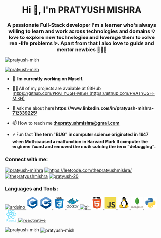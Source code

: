 <h1 align="center">Hi 👋, I'm PRATYUSH MISHRA</h1>
<h3 align="center">A passionate Full-Stack developer I'm a learner who's always willing to learn and work across
    technologies and domains 💡 love to explore new technologies and leverage them to solve real-life problems ✨. Apart
    from that I also love to guide and mentor newbies 👨🏻‍💻</h3>

<p align="left"> <img
        src="https://komarev.com/ghpvc/?username=pratyush-mish&label=Profile%20views&color=0e75b6&style=flat"
        alt="pratyush-mish" /> </p>

<p align="left"> <a href="https://github.com/ryo-ma/github-profile-trophy"><img
            src="https://github-profile-trophy.vercel.app/?username=pratyush-mish" alt="pratyush-mish" /></a> </p>

- 🔭 **I’m currently working on Myself.**

- 👨‍💻 All of my projects are available at GitHub [https://github.com/PRATYUSH-MISH](https://github.com/PRATYUSH-MISH)

- 💬 Ask me about here **https://www.linkedin.com/in/pratyush-mishra-712339225/**

- 📫 How to reach me **thepratyushmishra@gmail.com**

- ⚡ Fun fact **The term "BUG" in computer science originated in 1947 when Moth caused a malfunction in Harvard Mark II
computer the engineer found and removed the moth coining the term "debugging".**

<h3 align="left">Connect with me:</h3>
<p align="left">
    <a href="https://www.linkedin.com/in/pratyush-mishra-712339225/" target="blank"><img align="center"
            src="https://raw.githubusercontent.com/rahuldkjain/github-profile-readme-generator/master/src/images/icons/Social/linked-in-alt.svg"
            alt="pratyush-mishra" height="30" width="40" /></a>
    <a href="https://leetcode.com/thepratyushmishra/" target="blank"><img align="center"
            src="https://raw.githubusercontent.com/rahuldkjain/github-profile-readme-generator/master/src/images/icons/Social/leet-code.svg"
            alt="https://leetcode.com/thepratyushmishra/" height="30" width="40" /></a>
    <a href="https://auth.geeksforgeeks.org/user/thepratyushmishra" target="blank"><img align="center"
            src="https://raw.githubusercontent.com/rahuldkjain/github-profile-readme-generator/master/src/images/icons/Social/geeks-for-geeks.svg"
            alt="thepratyushmishra" height="30" width="40" /></a>
   <a href="https://www.snapchat.com/add/pratyush-20" target="blank">
        <img align="center"
            src="https://logohistory.net/wp-content/uploads/2023/05/Snapchat-Logo.png"
            alt="pratyush-20" height="40" width="60" />
    </a>
</p>

<h3 align="left">Languages and Tools:</h3>
<p align="left"> <a href="https://www.arduino.cc/" target="_blank" rel="noreferrer"> <img
            src="https://cdn.worldvectorlogo.com/logos/arduino-1.svg" alt="arduino" width="40" height="40" /> </a>  <img src="https://raw.githubusercontent.com/devicons/devicon/master/icons/c/c-original.svg"
            alt="c" width="40" height="40" /> </a> <a href="https://www.w3schools.com/cpp/" target="_blank"
        rel="noreferrer"> <img
            src="https://raw.githubusercontent.com/devicons/devicon/master/icons/cplusplus/cplusplus-original.svg"
            alt="cplusplus" width="40" height="40" /> </a> <a href="https://www.w3schools.com/css/" target="_blank"
        rel="noreferrer"> <img
            src="https://raw.githubusercontent.com/devicons/devicon/master/icons/css3/css3-original-wordmark.svg"
            alt="css3" width="40" height="40" /> </a> <a href="https://www.docker.com/" target="_blank"
        rel="noreferrer"> <img
            src="https://raw.githubusercontent.com/devicons/devicon/master/icons/docker/docker-original-wordmark.svg"
            alt="docker" width="40" height="40" /> </a> 
    <a href="https://git-scm.com/" target="_blank" rel="noreferrer"> <img
            src="https://www.vectorlogo.zone/logos/git-scm/git-scm-icon.svg" alt="git" width="40" height="40" /> </a> <a
        href="https://www.w3.org/html/" target="_blank" rel="noreferrer"> <img
            src="https://raw.githubusercontent.com/devicons/devicon/master/icons/html5/html5-original-wordmark.svg"
            alt="html5" width="40" height="40" /> </a> <a href="https://developer.mozilla.org/en-US/docs/Web/JavaScript"
        target="_blank" rel="noreferrer"> <img
            src="https://raw.githubusercontent.com/devicons/devicon/master/icons/javascript/javascript-original.svg"
            alt="javascript" width="40" height="40" /> </a> <a href="https://www.linux.org/" target="_blank"
        rel="noreferrer"> <img
            src="https://raw.githubusercontent.com/devicons/devicon/master/icons/linux/linux-original.svg" alt="linux"
            width="40" height="40" /> </a> <a href="https://www.mongodb.com/" target="_blank" rel="noreferrer"> <img
            src="https://raw.githubusercontent.com/devicons/devicon/master/icons/mongodb/mongodb-original-wordmark.svg"
            alt="mongodb" width="40" height="40" /> </a> <a href="https://www.python.org" target="_blank"
        rel="noreferrer"> <img
            src="https://raw.githubusercontent.com/devicons/devicon/master/icons/python/python-original.svg"
            alt="python" width="40" height="40" /> </a> <a href="https://reactjs.org/" target="_blank" rel="noreferrer">
        <img src="https://raw.githubusercontent.com/devicons/devicon/master/icons/react/react-original-wordmark.svg"
            alt="react" width="40" height="40" /> </a> <a href="https://reactnative.dev/" target="_blank"
        rel="noreferrer"> <img src="https://reactnative.dev/img/header_logo.svg" alt="reactnative" width="40"
            height="40" /> </a> </p>

<p><img align="left"
        src="https://github-readme-stats.vercel.app/api/top-langs?username=pratyush-mish&show_icons=true&locale=en&layout=compact"
        alt="pratyush-mish" /></p>

<p>&nbsp;<img align="center"
        src="https://github-readme-stats.vercel.app/api?username=pratyush-mish&show_icons=true&locale=en"
        alt="pratyush-mish" /></p>
